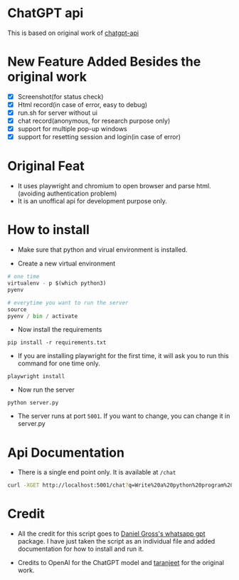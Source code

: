 # ChatGPT api

This is based on original work of [chatgpt-api](https://github.com/taranjeet/chatgpt-api.git)

# New Feature Added Besides the original work

- [x] Screenshot(for status check)
- [x] Html record(in case of error, easy to debug)
- [x] run.sh for server without ui
- [x] chat record(anonymous, for research purpose only)
- [x] support for multiple pop-up windows
- [x] support for resetting session and login(in case of error)

# Original Feat

* It uses playwright and chromium to open browser and parse html.(avoiding authentication problem)
* It is an unoffical api for development purpose only.

# How to install

* Make sure that python and virual environment is installed.

* Create a new virtual environment

```python
# one time
virtualenv - p $(which python3)
pyenv

# everytime you want to run the server
source
pyenv / bin / activate
```

* Now install the requirements

```
pip install -r requirements.txt
```

* If you are installing playwright for the first time, it will ask you to run this command for one time only.

```
playwright install
```

* Now run the server

```
python server.py
```

* The server runs at port `5001`. If you want to change, you can change it in server.py

# Api Documentation

* There is a single end point only. It is available at `/chat`

```sh
curl -XGET http://localhost:5001/chat?q=Write%20a%20python%20program%20to%20reverse%20a%20list
```

# Credit

* All the credit for this script goes to [Daniel Gross's whatsapp gpt](https://github.com/danielgross/whatsapp-gpt)
  package. I have just taken the script as an individual file and added documentation for how to install and run it.

* Credits to OpenAI for the ChatGPT model and [taranjeet](https://github.com/taranjeet/chatgpt-api.git) for the original work.